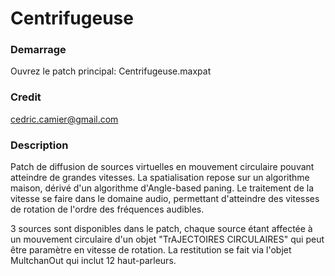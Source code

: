 # Centrifugeuse

### Demarrage
Ouvrez le patch principal: Centrifugeuse.maxpat

### Credit
cedric.camier@gmail.com

### Description
Patch de diffusion de sources virtuelles en mouvement circulaire pouvant atteindre de grandes vitesses. La spatialisation repose sur un algorithme maison, dérivé d'un algorithme d'Angle-based paning. Le traitement de la vitesse se faire dans le domaine audio, permettant d'atteindre des vitesses de rotation de l'ordre des fréquences audibles.

3  sources sont disponibles dans le patch, chaque source étant affectée à un mouvement circulaire d'un objet "TrAJECTOIRES CIRCULAIRES" qui peut être paramètre en vitesse de rotation. La restitution se fait via l'objet MultchanOut qui inclut 12 haut-parleurs.
